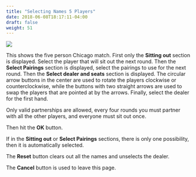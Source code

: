 ```yaml
---
title: "Selecting Names 5 Players"
date: 2018-06-08T18:17:11-04:00
draft: false
weight: 51
---
```


<div class="withBorder">

<img src="../../images/gen/Chicago/SelectNames5.png"/>

</div>

This shows the five person Chicago match.  First only the **Sitting out** section is displayed.  Select the player that will sit out the next round.  Then the **Select Pairings** section is displayed, select the pairings to use for the next round.  Then the **Select dealer and seats** section is displayed.  The circular arrow buttons in the center are used to rotate the players clockwise or counterclockwise, while the buttons with two straight arrows are used to swap the players that are pointed at by the arrows.  Finally, select the dealer for the first hand.  

Only valid partnerships are allowed, every four rounds you must partner with all the other players, and everyone must sit out once.

Then hit the **OK** button.

If in the **Sitting out** or **Select Pairings** sections, there is only one possibility, then it is automatically selected.

The **Reset** button clears out all the names and unselects the dealer.

The **Cancel** button is used to leave this page.

